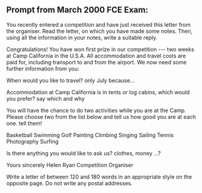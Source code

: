 ## Prompt from March 2000 FCE Exam:

You recently entered a competition and have just received this letter from the organiser.
Read the letter, on which you have made some notes.
Then, using all the information in your notes, write a suitable reply.

Congratulations!
You have won first prize in our competition --- two weeks at Camp California in the U.S.A.
All accommodation and travel costs are paid for, including transport to and from the airport.
We now need some further information from you:


When would you like to travel?
only July because...

Accommodation at Camp California is in tents or log cabins, which would you prefer?
say which and why

You will have the chance to do two activities while you are at the Camp.
Please choose two from the list below and tell us how good you are at each one.
tell them!

Basketball
Swimming
Golf
Painting
Climbing
Singing
Sailing
Tennis
Photography
Surfing

Is there anything you would like to ask us?
clothes, money ...?

Yours sincerely
Helen Ryan
Competition Organiser

Write a letter of between 120 and 180 words in an appropriate style on the opposite page.
Do not write any postal addresses.
